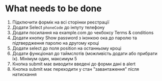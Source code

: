 # What needs to be done

1. Підключити формік на всі сторінки реєстрації
1. Додати Select `phoneCode` до інпуту телефону
1. Додати посилання на example.com до чекбоксу Terms & conditions
1. Додати кнопку Show password з іконкою ока до паролю та підтвердження паролю на другому кроці
1. Додати select до поля position на останньому кроці
1. Додати функціонал до таймслотів (можливість додати або прибрати їх). Мінімум один, максимум 5
1. Кнопка submit має виводити введені до форми дані в alert
1. Кнопка submit має переходити у стан "завантаження" після натискання
